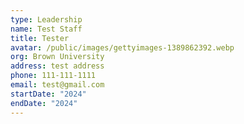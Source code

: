 ```yaml
---
type: Leadership
name: Test Staff
title: Tester
avatar: /public/images/gettyimages-1389862392.webp
org: Brown University
address: test address
phone: 111-111-1111
email: test@gmail.com
startDate: "2024"
endDate: "2024"
---
```

